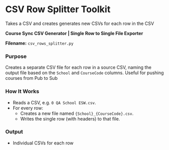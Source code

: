 # CSV Row Splitter Toolkit

Takes a CSV and creates generates new CSVs for each row in the CSV

**Course Sync CSV Generator | Single Row to Single File Exporter**

**Filename:** `csv_rows_splitter.py`

### Purpose  
Creates a separate CSV file for each row in a source CSV, naming the output file based on the `School` and `CourseCode` columns. Useful for pushing courses from Pub to Sub

### How It Works
- Reads a CSV, e.g. `0 QA School ESW.csv`.
- For every row:
  - Creates a new file named `{School}_{CourseCode}.csv`.
  - Writes the single row (with headers) to that file.

### Output
- Individual CSVs for each row